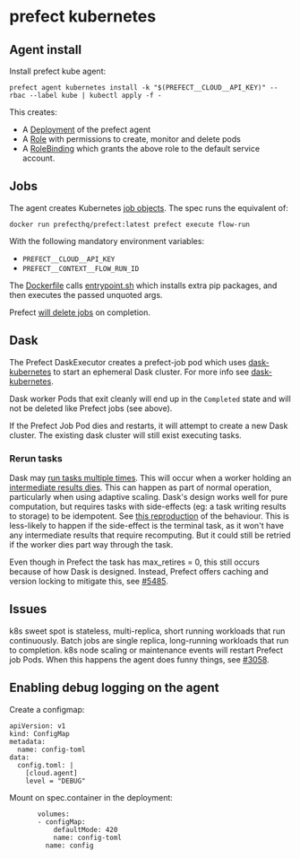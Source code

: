 # prefect kubernetes

## Agent install

Install prefect kube agent:

```
prefect agent kubernetes install -k "$(PREFECT__CLOUD__API_KEY)" --rbac --label kube | kubectl apply -f -
```

This creates:

- A [Deployment](https://github.com/PrefectHQ/prefect/blob/master/src/prefect/agent/kubernetes/deployment.yaml) of the prefect agent
- A [Role](https://github.com/PrefectHQ/prefect/blob/master/src/prefect/agent/kubernetes/rbac.yaml#L2) with permissions to create, monitor and delete pods
- A [RoleBinding](https://github.com/PrefectHQ/prefect/blob/master/src/prefect/agent/kubernetes/rbac.yaml#L17) which grants the above role to the default service account.

## Jobs

The agent creates Kubernetes [job objects](https://github.com/PrefectHQ/prefect/blob/master/src/prefect/agent/kubernetes/job_spec.yaml). The spec runs the equivalent of:

```
docker run prefecthq/prefect:latest prefect execute flow-run
```

With the following mandatory environment variables:

- `PREFECT__CLOUD__API_KEY`
- `PREFECT__CONTEXT__FLOW_RUN_ID`

The [Dockerfile](https://github.com/PrefectHQ/prefect/blob/master/Dockerfile) calls [entrypoint.sh](https://github.com/PrefectHQ/prefect/blob/master/entrypoint.sh) which installs extra pip packages, and then executes the passed unquoted args.

Prefect [will delete jobs](https://github.com/PrefectHQ/prefect/blob/master/src/prefect/agent/kubernetes/agent.py#L384) on completion.

## Dask

The Prefect DaskExecutor creates a prefect-job pod which uses [dask-kubernetes](https://github.com/dask/dask-kubernetes) to start an ephemeral Dask cluster. For more info see [dask-kubernetes](dask-kubernetes.md).

Dask worker Pods that exit cleanly will end up in the `Completed` state and will not be deleted like Prefect jobs (see above).

If the Prefect Job Pod dies and restarts, it will attempt to create a new Dask cluster. The existing dask cluster will still exist executing tasks.

### Rerun tasks

Dask may [run tasks multiple times](https://distributed.dask.org/en/stable/limitations.html#assumptions-on-functions-and-data). This will occur when a worker holding an [intermediate results dies](https://distributed.dask.org/en/latest/memory.html#resilience). This can happen as part of normal operation, particularly when using adaptive scaling. Dask's design works well for pure computation, but requires tasks with side-effects (eg: a task writing results to storage) to be idempotent. See [this reproduction](https://github.com/dask/distributed/issues/2935) of the behaviour. This is less-likely to happen if the side-effect is the terminal task, as it won't have any intermediate results that require recomputing. But it could still be retried if the worker dies part way through the task.

Even though in Prefect the task has max_retires = 0, this still occurs because of how Dask is designed. Instead, Prefect offers caching and version locking to mitigate this, see [#5485](https://github.com/PrefectHQ/prefect/issues/5485#issuecomment-1107100864).

## Issues

k8s sweet spot is stateless, multi-replica, short running workloads that run continuously. Batch jobs are single replica, long-running workloads that run to completion. k8s node scaling or maintenance events will restart Prefect job Pods. When this happens the agent does funny things, see [#3058](https://github.com/PrefectHQ/prefect/issues/3058).

## Enabling debug logging on the agent

Create a configmap:

```
apiVersion: v1
kind: ConfigMap
metadata:
  name: config-toml
data:
  config.toml: |
    [cloud.agent]
    level = "DEBUG"
```

Mount on spec.container in the deployment:

```
       volumes:
       - configMap:
           defaultMode: 420
           name: config-toml
         name: config
```
